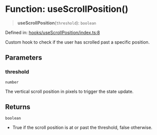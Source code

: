 # Function: useScrollPosition()

> **useScrollPosition**(`threshold`): `boolean`

Defined in: [hooks/useScrollPosition/index.ts:8](https://github.com/onyx-og/prismal-react/blob/f611b276376e5e5dfd4621937c01a0c007234c7b/src/hooks/useScrollPosition/index.ts#L8)

Custom hook to check if the user has scrolled past a specific position.

## Parameters

### threshold

`number`

The vertical scroll position in pixels to trigger the state update.

## Returns

`boolean`

- True if the scroll position is at or past the threshold, false otherwise.
